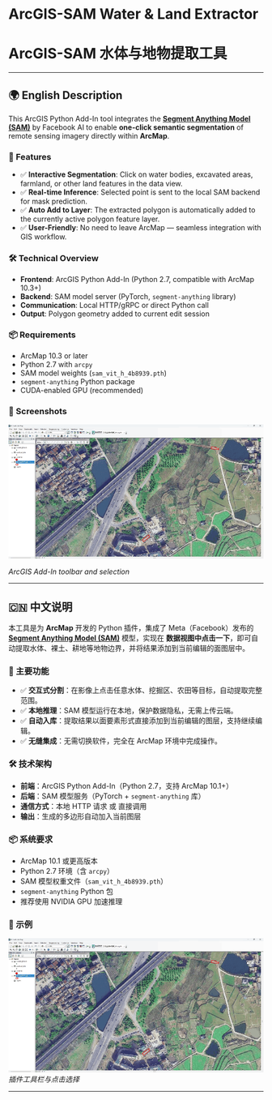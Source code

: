 # ArcGIS-SAM Water & Land Extractor  
# ArcGIS-SAM 水体与地物提取工具

---

## 🌍 English Description

This ArcGIS Python Add-In tool integrates the **[Segment Anything Model (SAM)](https://github.com/facebookresearch/segment-anything)** by Facebook AI to enable **one-click semantic segmentation** of remote sensing imagery directly within **ArcMap**.

### 🔧 Features
- ✅ **Interactive Segmentation**: Click on water bodies, excavated areas, farmland, or other land features in the data view.
- ✅ **Real-time Inference**: Selected point is sent to the local SAM backend for mask prediction.
- ✅ **Auto Add to Layer**: The extracted polygon is automatically added to the currently active polygon feature layer.
- ✅ **User-Friendly**: No need to leave ArcMap — seamless integration with GIS workflow.

### 🛠️ Technical Overview
- **Frontend**: ArcGIS Python Add-In (Python 2.7, compatible with ArcMap 10.3+)
- **Backend**: SAM model server (PyTorch, `segment-anything` library)
- **Communication**: Local HTTP/gRPC or direct Python call
- **Output**: Polygon geometry added to current edit session

### 📦 Requirements
- ArcMap 10.3 or later
- Python 2.7 with `arcpy`
- SAM model weights (`sam_vit_h_4b8939.pth`)
- `segment-anything` Python package
- CUDA-enabled GPU (recommended)

### 📸 Screenshots
![Tool Interface](img/2025-08-15T07_59_03.848Z-541174.gif)  

*ArcGIS Add-In toolbar and selection*


---

## 🇨🇳 中文说明

本工具是为 **ArcMap** 开发的 Python 插件，集成了 Meta（Facebook）发布的 **[Segment Anything Model (SAM)](https://github.com/facebookresearch/segment-anything)** 模型，实现在 **数据视图中点击一下**，即可自动提取水体、裸土、耕地等地物边界，并将结果添加到当前编辑的面图层中。

### 🔧 主要功能
- ✅ **交互式分割**：在影像上点击任意水体、挖掘区、农田等目标，自动提取完整范围。
- ✅ **本地推理**：SAM 模型运行在本地，保护数据隐私，无需上传云端。
- ✅ **自动入库**：提取结果以面要素形式直接添加到当前编辑的图层，支持继续编辑。
- ✅ **无缝集成**：无需切换软件，完全在 ArcMap 环境中完成操作。

### 🛠️ 技术架构
- **前端**：ArcGIS Python Add-In（Python 2.7，支持 ArcMap 10.1+）
- **后端**：SAM 模型服务（PyTorch + `segment-anything` 库）
- **通信方式**：本地 HTTP 请求 或 直接调用
- **输出**：生成的多边形自动加入当前图层

### 📦 系统要求
- ArcMap 10.1 或更高版本
- Python 2.7 环境（含 `arcpy`）
- SAM 模型权重文件（`sam_vit_h_4b8939.pth`）
- `segment-anything` Python 包
- 推荐使用 NVIDIA GPU 加速推理


### 📸 示例
![工具界面](img/2025-08-15T07_59_03.848Z-541174.gif)  
*插件工具栏与点击选择*

---
